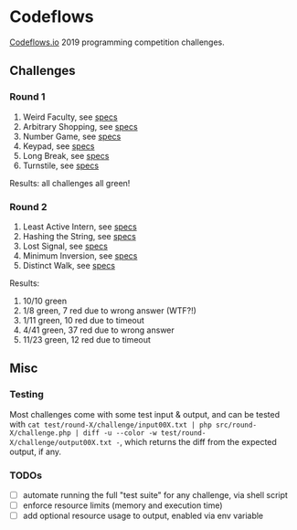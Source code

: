 # Codeflows
[Codeflows.io](https://www.codeflows.io/) 2019 programming competition challenges.

## Challenges

### Round 1
1. Weird Faculty, see [specs](./doc/round-2/weirdfaculty.png)
2. Arbitrary Shopping, see [specs](./doc/round-2/arbitraryshopping.png)
3. Number Game, see [specs](./doc/round-2/numbergame.png)
4. Keypad, see [specs](./doc/round-2/keypad.png)
5. Long Break, see [specs](./doc/round-2/longbreak.png)
6. Turnstile, see [specs](./doc/round-2/turnstile.png)

Results: all challenges all green!

### Round 2
1. Least Active Intern, see [specs](./doc/round-2/leastactiveintern.png)
2. Hashing the String, see [specs](./doc/round-2/hashingthestring.png)
3. Lost Signal, see [specs](./doc/round-2/lostsignal.png)
4. Minimum Inversion, see [specs](./doc/round-2/minimuminversion.png)
5. Distinct Walk, see [specs](./doc/round-2/distinctwalk.png)

Results:
1. 10/10 green
2. 1/8 green, 7 red due to wrong answer (WTF?!)
3. 1/11 green, 10 red due to timeout
4. 4/41 green, 37 red due to wrong answer
5. 11/23 green, 12 red due to timeout

## Misc

### Testing
Most challenges come with some test input & output, and can be tested with
`cat test/round-X/challenge/input00X.txt | php src/round-X/challenge.php | diff -u --color -w test/round-X/challenge/output00X.txt -`,
which returns the diff from the expected output, if any.

### TODOs
- [ ] automate running the full "test suite" for any challenge, via shell script
- [ ] enforce resource limits (memory and execution time)
- [ ] add optional resource usage to output, enabled via env variable
